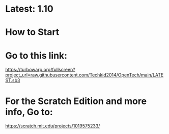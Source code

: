 # Latest: 1.10

# How to Start
#
# Go to this link:
https://turbowarp.org/fullscreen?project_url=raw.githubusercontent.com/Techkid2014/OpenTech/main/LATEST.sb3
#
#
# For the Scratch Edition and more info, Go to:
https://scratch.mit.edu/projects/1019575233/
